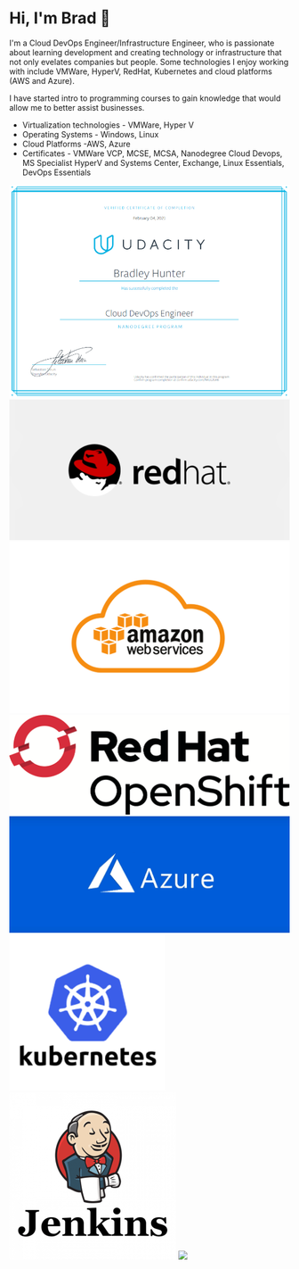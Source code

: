 # Hi, I'm Brad :wave:

I'm a Cloud DevOps Engineer/Infrastructure Engineer, who is passionate about learning development and creating technology or infrastructure that not only evelates companies but people. Some technologies I enjoy working with include VMWare, HyperV, RedHat, Kubernetes and cloud platforms (AWS and Azure). 

I have started intro to programming courses to gain knowledge that would allow me to better assist businesses.

- Virtualization technologies - VMWare, Hyper V
- Operating Systems - Windows, Linux
- Cloud Platforms -AWS, Azure
- Certificates - VMWare VCP, MCSE, MCSA, Nanodegree Cloud Devops, MS Specialist HyperV and Systems Center, Exchange, Linux Essentials, DevOps Essentials


![](Cert.PNG)
![](Redhat.gif)
![](aws-logo.png)
![](redhatopenshift.png)
![](Azure.png)
![](kubernetes-logo.png)
![](jenkins-logo.png)
![](docker_logo.png)
